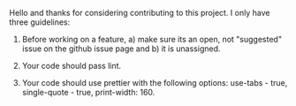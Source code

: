 Hello and thanks for considering contributing to this project.  I only have three guidelines:

1. Before working on a feature, a) make sure its an open, not "suggested" issue on the github issue page and b) it is unassigned.

2. Your code should pass lint.

3. Your code should use prettier with the following options: use-tabs - true, single-quote - true, print-width: 160.
